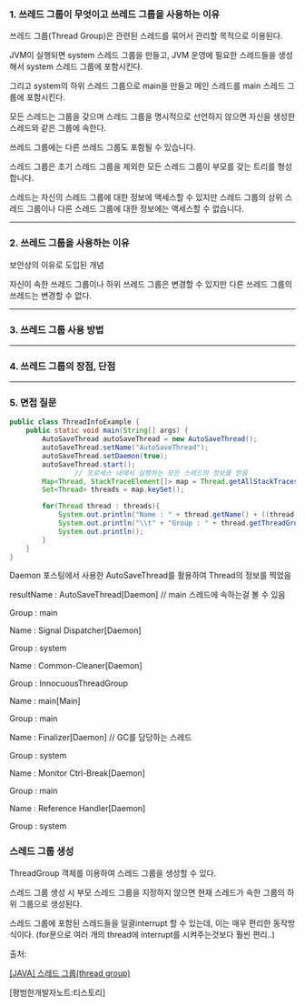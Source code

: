 ### 1. 쓰레드 그룹이 무엇이고 쓰레드 그룹을 사용하는 이유

쓰레드 그룹(Thread Group)은 관련된 스레드를 묶어서 관리할 목적으로 이용된다.

JVM이 실행되면 system 스레드 그룹을 만들고, JVM 운영에 필요한 스레드들을 생성해서 system 스레드 그룹에 포함시킨다.

그리고 system의 하위 스레드 그룹으로 main을 만들고 메인 스레드를 main 스레드 그룹에 포함시킨다.

모든 스레드는 그룹을 갖으며 스레드 그룹을 명시적으로 선언하지 않으면 자신을 생성한 스레드와 같은 그룹에 속한다.

쓰레드 그룹에는 다른 쓰레드 그룹도 포함될 수 있습니다.

스레드 그룹은 초기 스레드 그룹을 제외한 모든 스레드 그룹이 부모를 갖는 트리를 형성합니다.

스레드는 자신의 스레드 그룹에 대한 정보에 액세스할 수 있지만 스레드 그룹의 상위 스레드 그룹이나 다른 스레드 그룹에 대한 정보에는 액세스할 수 없습니다.

---

### 2. 쓰레드 그룹을 사용하는 이유

보안상의 이유로 도입된 개념

자신이 속한 쓰레드 그룹이나 하위 쓰레드 그룹은 변경할 수 있지만 다른 쓰레드 그룹의 쓰레드는 변경할 수 없다.

---

### 3. 쓰레드 그룹 사용 방법

---

### 4. 쓰레드 그룹의 장점, 단점

---

### 5. 면접 질문

```java
public class ThreadInfoExample {
    public static void main(String[] args) {
        AutoSaveThread autoSaveThread = new AutoSaveThread();
        autoSaveThread.setName("AutoSaveThread");
        autoSaveThread.setDaemon(true);
        autoSaveThread.start();
                // 프로세스 내에서 실행하는 모든 스레드의 정보를 얻음
        Map<Thread, StackTraceElement[]> map = Thread.getAllStackTraces(); 
        Set<Thread> threads = map.keySet();

        for(Thread thread : threads){
            System.out.println("Name : " + thread.getName() + ((thread.isDaemon()) ? "[Daemon]" : "[Main]"));
            System.out.println("\\t" + "Group : " + thread.getThreadGroup().getName());
            System.out.println();
        }
    }
}
```

Daemon 포스팅에서 사용한 AutoSaveThread를 활용하여 Thread의 정보를 찍었음

resultName : AutoSaveThread[Daemon] // main 스레드에 속하는걸 볼 수 있음

Group : main

Name : Signal Dispatcher[Daemon]

Group : system

Name : Common-Cleaner[Daemon]

Group : InnocuousThreadGroup

Name : main[Main]

Group : main

Name : Finalizer[Daemon] // GC를 담당하는 스레드

Group : system

Name : Monitor Ctrl-Break[Daemon]

Group : main

Name : Reference Handler[Daemon]

Group : system

### 스레드 그룹 생성

ThreadGroup 객체를 이용하여 스레드 그룹을 생성할 수 있다.

스레드 그룹 생성 시 부모 스레드 그룹을 지정하지 않으면 현재 스레드가 속한 그룹의 하위 그룹으로 생성된다.

스레드 그룹에 포함된 스레드들을 일괄interrupt 할 수 있는데, 이는 매우 편리한 동작방식이다. (for문으로 여러 개의 thread에 interrupt를 시켜주는것보다 훨씬 편리..)

출처:

[](https://cornswrold.tistory.com/196)[[JAVA] 스레드 그룹(thread group)](https://cornswrold.tistory.com/196)

[평범한개발자노트:티스토리]
